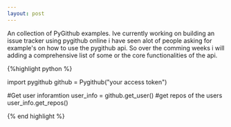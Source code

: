 ```yaml
---
layout: post
---
```


An collection of PyGithub examples. Ive currently working on building an issue tracker using pygithub online i have seen alot of people asking for example's on how to use the pygithub api. So over the comming weeks i will adding a comprehensive list of some or the core functionalities of the api.  


{%highlight python %}

import pygithub
github =  Pygithub("your access token")

#Get user inforamtion 
user_info = github.get_user()
#get repos of the users
user_info.get_repos()

{% end highlight %}

